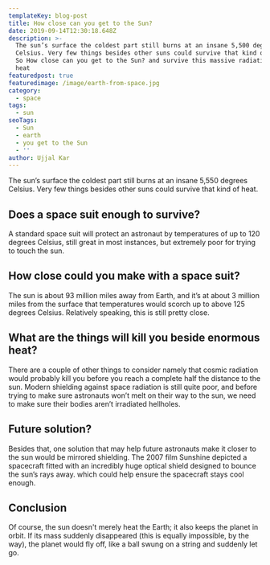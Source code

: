 ```yaml
---
templateKey: blog-post
title: How close can you get to the Sun?
date: 2019-09-14T12:30:18.648Z
description: >-
  The sun’s surface the coldest part still burns at an insane 5,500 degrees
  Celsius. Very few things besides other suns could survive that kind of heat.
  So How close can you get to the Sun? and survive this massive radiation and
  heat
featuredpost: true
featuredimage: /image/earth-from-space.jpg
category:
  - space
tags:
  - sun
seoTags:
  - Sun
  - earth
  - you get to the Sun
  - ''
author: Ujjal Kar
---
```

The sun’s surface the coldest part still burns at an insane 5,550 degrees Celsius. Very few things besides other suns could survive that kind of heat. 

## Does a space suit enough to survive?

A standard space suit will protect an astronaut by temperatures of up to 120 degrees Celsius, still great in most instances, but extremely poor for trying to touch the sun.

## How close could you make with a space suit?

The sun is about 93 million miles away from Earth, and it’s at about 3 million miles from the surface that temperatures would scorch up to above 125 degrees Celsius. Relatively speaking, this is still pretty close.

## What are the things will kill you beside enormous heat?

There are a couple of other things to consider  namely that cosmic radiation would probably kill you before you reach a complete half the distance to the sun. Modern shielding against space radiation is still quite poor, and before trying to make sure astronauts won’t melt on their way to the sun, we need to make sure their bodies aren’t irradiated hellholes.

## Future solution?

Besides that, one solution that may help future astronauts make it closer to the sun would be mirrored shielding. The 2007 film Sunshine depicted a spacecraft fitted with an incredibly huge optical shield designed to bounce the sun’s rays away. which could help ensure the spacecraft stays cool enough.

## Conclusion

Of course, the sun doesn't merely heat the Earth; it also keeps the planet in orbit. If its mass suddenly disappeared (this is equally impossible, by the way), the planet would fly off, like a ball swung on a string and suddenly let go.
